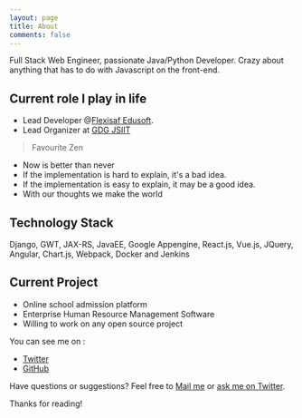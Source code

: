 ```yaml
---
layout: page
title: About
comments: false
---
```



<p class="message">
  Full Stack Web Engineer, passionate  Java/Python Developer. 
  Crazy about anything that has to do with Javascript on the front-end.
</p>


## Current role I play in life
- Lead Developer @[Flexisaf Edusoft](flexiaf.net).
- Lead Organizer at [GDG JSIIT](www.jsiit.gdg.ng)

> Favourite Zen 

- Now is better than never
- If the implementation is hard to explain, it's a bad idea.
- If the implementation is easy to explain, it may be a good idea.
- With our thoughts we make the world

## Technology Stack
Django, GWT, JAX-RS, JavaEE, Google Appengine, React.js, Vue.js, JQuery, Angular, Chart.js, Webpack, Docker and Jenkins

## Current Project
* Online school admission platform
* Enterprise Human Resource Management Software
* Willing to work on any open source project

You can see me on :

* [Twitter](https://twitter.com/fr3wayz)
* [GitHub](https://github.com/freewayz)

Have questions or suggestions? Feel free to [Mail me](fr33wayz@gmail.com) or [ask me on Twitter](https://twitter.com/fr3wayz).

Thanks for reading!
